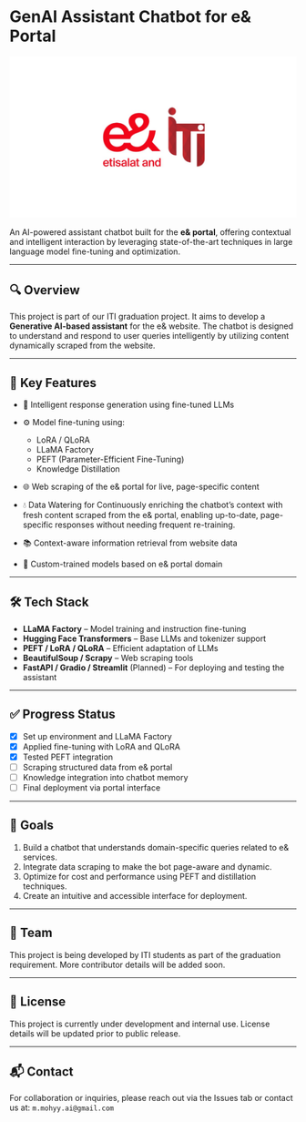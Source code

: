 
# GenAI Assistant Chatbot for e& Portal


![e&-ITI Collaboration ](images/e&-ITI.jpg)


An AI-powered assistant chatbot built for the **e& portal**, offering contextual and intelligent interaction by leveraging state-of-the-art techniques in large language model fine-tuning and optimization.

---

## 🔍 Overview

This project is part of our ITI graduation project. It aims to develop a **Generative AI-based assistant** for the e& website. The chatbot is designed to understand and respond to user queries intelligently by utilizing content dynamically scraped from the website.

---

## 🚀 Key Features

- 💬 Intelligent response generation using fine-tuned LLMs
- ⚙️ Model fine-tuning using:
  - LoRA / QLoRA
  - LLaMA Factory
  - PEFT (Parameter-Efficient Fine-Tuning)
  - Knowledge Distillation
- 🌐 Web scraping of the e& portal for live, page-specific content
- 💧 Data Watering for Continuously enriching the chatbot’s context with fresh content scraped from the e& portal, enabling up-to-date, page-specific responses without needing frequent re-training.

- 📚 Context-aware information retrieval from website data
- 🧠 Custom-trained models based on e& portal domain

---

## 🛠️ Tech Stack

- **LLaMA Factory** – Model training and instruction fine-tuning
- **Hugging Face Transformers** – Base LLMs and tokenizer support
- **PEFT / LoRA / QLoRA** – Efficient adaptation of LLMs
- **BeautifulSoup / Scrapy** – Web scraping tools
- **FastAPI / Gradio / Streamlit** (Planned) – For deploying and testing the assistant

---

## ✅ Progress Status

- [x] Set up environment and LLaMA Factory
- [x] Applied fine-tuning with LoRA and QLoRA
- [x] Tested PEFT integration
- [ ] Scraping structured data from e& portal
- [ ] Knowledge integration into chatbot memory
- [ ] Final deployment via portal interface

---

## 📌 Goals

1. Build a chatbot that understands domain-specific queries related to e& services.
2. Integrate data scraping to make the bot page-aware and dynamic.
3. Optimize for cost and performance using PEFT and distillation techniques.
4. Create an intuitive and accessible interface for deployment.

---

## 👥 Team

This project is being developed by ITI students as part of the graduation requirement. More contributor details will be added soon.

---

## 📄 License

This project is currently under development and internal use. License details will be updated prior to public release.

---

## 📬 Contact

For collaboration or inquiries, please reach out via the Issues tab or contact us at: `m.mohyy.ai@gmail.com`
